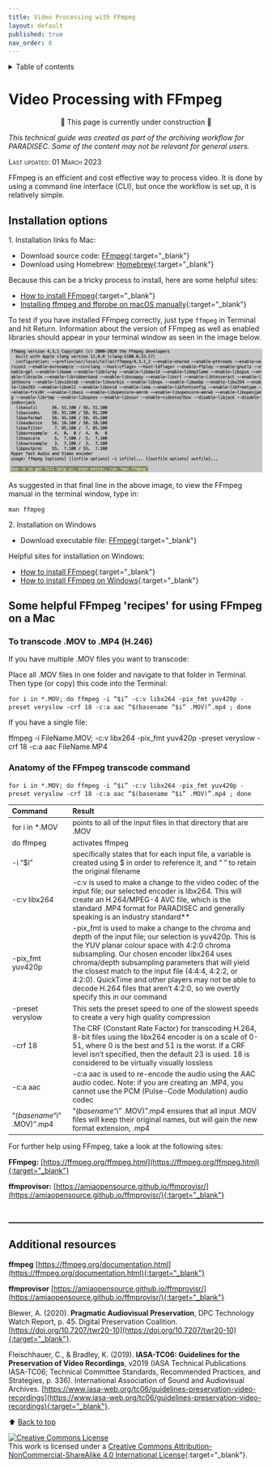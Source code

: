 ```yaml
---
title: Video Processing with FFmpeg
layout: default
published: true
nav_order: 8
--- 
```


<details closed markdown="block">
  <summary>
    Table of contents
  </summary>
  {: .text-delta }
1. TOC
{:toc}
</details>

<style>
H5{color:White !important;}
</style>

<style>
H6{color:White !important;}
</style>

# Video Processing with FFmpeg

<p align="center">
🚧 This page is currently under construction 🚧
</p>

*This technical guide was created as part of the archiving workflow for PARADISEC. Some of the content may not be relevant for general users.* 

<span style="font-variant:small-caps;">Last updated: 01 March 2023</span>


FFmpeg is an efficient and cost effective way to process video. It is done by using a command line interface (CLI), but once the workflow is set up, it is relatively simple.


## Installation options

1\. Installation links fo Mac:
* Download source code: [FFmpeg](https://ffmpeg.org/download.html#build-mac){:target="_blank"} 
* Download using Homebrew: [Homebrew](https://formulae.brew.sh/formula/ffmpeg){:target="_blank"}

Because this can be a tricky process to install, here are some helpful sites: 
* [How to install FFmpeg](https://www.hostinger.com/tutorials/how-to-install-ffmpeg){:target="_blank"}
* [Installing ffmpeg and ffprobe on macOS manually](https://bbc.github.io/bbcat-orchestration-docs/installation-mac-manual/){:target="_blank"}

To test if you have installed FFmpeg correctly, just type ```ffmpeg``` in Terminal and hit Return. Information about the version of FFmpeg as well as enabled libraries should appear in your terminal window as seen in the image below.

<p align="center">
  <img width="500" src="images/ffmpeg-installed.jpg" alt="Screenshot of terminal showing installed version of FFmpeg">
</p>
As suggested in that final line in the above image, to view the FFmpeg manual in the terminal window, type in:

    man ffmpeg

2\. Installation on Windows
* Download executable file: [FFmpeg](https://ffmpeg.org/download.html#build-windows){:target="_blank"}

Helpful sites for installation on Windows: 
* [How to install FFmpeg](https://www.hostinger.com/tutorials/how-to-install-ffmpeg){:target="_blank"}
* [How to install FFmpeg on Windows](https://www.geeksforgeeks.org/how-to-install-ffmpeg-on-windows/){:target="_blank"}


## Some helpful FFmpeg 'recipes' for using FFmpeg on a Mac

### To transcode .MOV to .MP4 (H.246)

If you have multiple .MOV files you want to transcode:

Place all .MOV files in one folder and navigate to that folder in Terminal. Then type (or copy) this code into the Terminal:


    for i in *.MOV; do ffmpeg -i “$i” -c:v libx264 -pix_fmt yuv420p -preset veryslow -crf 18 -c:a aac “$(basename “$i” .MOV)”.mp4 ; done


If you have a single file:

   ffmpeg -i FileName.MOV; -c:v libx264 -pix_fmt yuv420p -preset veryslow -crf 18 -c:a aac FileName.MP4


### Anatomy of the FFmpeg transcode command

    for i in *.MOV; do ffmpeg -i “$i” -c:v libx264 -pix_fmt yuv420p -preset veryslow -crf 18 -c:a aac “$(basename “$i” .MOV)”.mp4 ; done

| Command   | Result       |
| :---      | :---         |
| for i in *.MOV | points to all of the input files in that directory that are .MOV |
| do ffmpeg     |  activates ffmpeg |
| -i “$i” | specifically states that for each input file, a variable is created using $ in order to reference it, and “ ” to retain the original filename  |
| -c:v libx264      | -c:v is used to make a change to the video codec of the input file; our selected encoder is libx264. This will create an H.264/MPEG-4 AVC file, which is the standard .MP4 format for PARADISEC and generally speaking is an industry standard**       |
| -pix_fmt yuv420p     | -pix_fmt is used to make a change to the chroma and depth of the input file; our selection is yuv420p. This is the YUV planar colour space with 4:2:0 chroma subsampling. Our chosen encoder libx264 uses chroma/depth subsampling parameters that will yield the closest match to the input file (4:4:4, 4:2:2, or 4:2:0). QuickTime and other players may not be able to decode H.264 files that aren’t 4:2:0, so we overtly specify this in our command       |
| -preset veryslow     | This sets the preset speed to one of the slowest speeds to create a very high quality compression        |
| -crf 18     | The CRF (Constant Rate Factor) for transcoding H.264, 8-bit files using the libx264 encoder is on a scale of 0-51, where 0 is the best and 51 is the worst. If a CRF level isn’t specified, then the default 23 is used. 18 is considered to be virtually visually lossless        |
| -c:a aac     | -c:a aac is used to re-encode the audio using the AAC audio codec. Note: if you are creating an .MP4, you cannot use the PCM (Pulse-Code Modulation) audio codec        |
|“$(basename “$i” .MOV)”.mp4     | “$(basename “$i” .MOV)”.mp4 ensures that all input .MOV files will keep their original names, but will gain the new format extension, .mp4        |






For further help using FFmpeg, take a look at the following sites:

**FFmpeg:** [https://ffmpeg.org/ffmpeg.html](https://ffmpeg.org/ffmpeg.html){:target="_blank"}

**ffmprovisor:** [https://amiaopensource.github.io/ffmprovisr/](https://amiaopensource.github.io/ffmprovisr/){:target="_blank"}




<br>
<hr style="border:1px solid grey">

## Additional resources

 **ffmpeg** [https://ffmpeg.org/documentation.html](https://ffmpeg.org/documentation.html){:target="_blank"}
 
 **ffmprovisor** [https://amiaopensource.github.io/ffmprovisr/](https://amiaopensource.github.io/ffmprovisr/){:target="_blank"}

Blewer, A. (2020). **Pragmatic Audiovisual Preservation**, DPC Technology Watch Report, p. 45. Digital Preservation Coalition. [https://doi.org/10.7207/twr20-10](https://doi.org/10.7207/twr20-10){:target="_blank"}.

Fleischhauer, C., & Bradley, K. (2019). **IASA-TC06: Guidelines for the Preservation of Video Recordings**, v2019 (IASA Technical Publications IASA-TC06; Technical Committee Standards, Recommended Practices, and Strategies, p. 336). International Association of Sound and Audiovisual Archives. [https://www.iasa-web.org/tc06/guidelines-preservation-video-recordings](https://www.iasa-web.org/tc06/guidelines-preservation-video-recordings){:target="_blank"}.

⬆️ [Back to top](#)

<a rel="license" href="http://creativecommons.org/licenses/by-nc-sa/4.0/"><img alt="Creative Commons License" style="border-width:0" src="https://i.creativecommons.org/l/by-nc-sa/4.0/88x31.png" /></a><br />This work is licensed under a <a rel="license" href="http://creativecommons.org/licenses/by-nc-sa/4.0/">Creative Commons Attribution-NonCommercial-ShareAlike 4.0 International License</a>{:target="_blank"}.